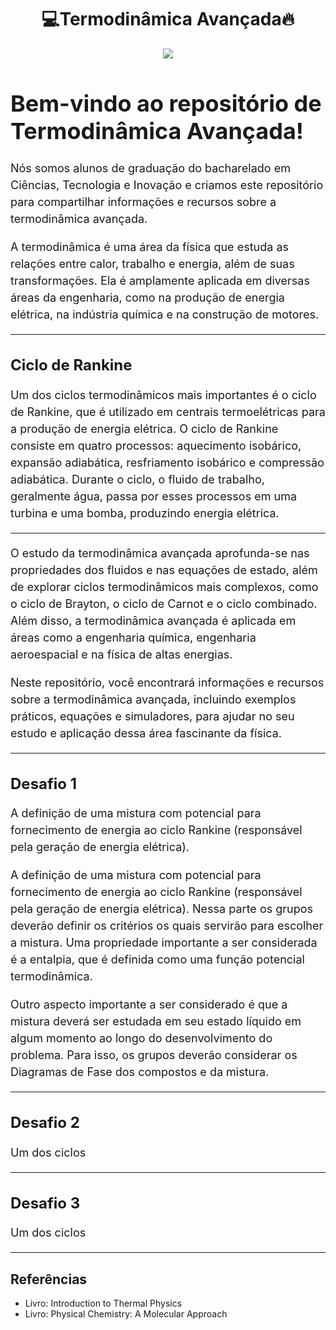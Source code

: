 <h1 align="center"> 💻Termodinâmica Avançada🔥 </h1>

<p align="center">
<img src="http://img.shields.io/static/v1?label=STATUS&message=EM%20DESENVOLVIMENTO&color=GREEN&style=for-the-badge"/>
</p>

<h1 style="font-size: 36px;">Bem-vindo ao repositório de Termodinâmica Avançada!</h1>
<p style="font-size: 18px; line-height: 1.5;">Nós somos alunos de graduação do bacharelado em Ciências, Tecnologia e Inovação e criamos este repositório para compartilhar informações e recursos sobre a termodinâmica avançada.</p>
<p style="font-size: 18px; line-height: 1.5;">A termodinâmica é uma área da física que estuda as relações entre calor, trabalho e energia, além de suas transformações. Ela é amplamente aplicada em diversas áreas da engenharia, como na produção de energia elétrica, na indústria química e na construção de motores.</p>

<hr>

<h2 style="font-size: 24px;">Ciclo de Rankine</h2>
<p style="font-size: 18px; line-height: 1.5;">Um dos ciclos termodinâmicos mais importantes é o ciclo de Rankine, que é utilizado em centrais termoelétricas para a produção de energia elétrica. O ciclo de Rankine consiste em quatro processos: aquecimento isobárico, expansão adiabática, resfriamento isobárico e compressão adiabática. Durante o ciclo, o fluido de trabalho, geralmente água, passa por esses processos em uma turbina e uma bomba, produzindo energia elétrica.</p>

<hr>

<p style="font-size: 18px; line-height: 1.5;">O estudo da termodinâmica avançada aprofunda-se nas propriedades dos fluidos e nas equações de estado, além de explorar ciclos termodinâmicos mais complexos, como o ciclo de Brayton, o ciclo de Carnot e o ciclo combinado. Além disso, a termodinâmica avançada é aplicada em áreas como a engenharia química, engenharia aeroespacial e na física de altas energias.</p>

<p style="font-size: 18px; line-height: 1.5;">Neste repositório, você encontrará informações e recursos sobre a termodinâmica avançada, incluindo exemplos práticos, equações e simuladores, para ajudar no seu estudo e aplicação dessa área fascinante da física.</p>

<hr>

<h2 style="font-size: 24px;">Desafio 1</h2>
<p style="font-size: 18px; line-height: 1.5;">A definição de uma mistura com potencial para fornecimento de energia ao ciclo Rankine (responsável pela geração de energia elétrica).</p>
<p style="font-size: 18px; line-height: 1.5;">A definição de uma mistura com potencial para fornecimento de energia ao ciclo Rankine (responsável pela geração de energia elétrica). Nessa parte os grupos deverão definir os critérios os quais servirão para escolher a mistura. Uma propriedade importante a ser considerada é a entalpia, que é definida como uma função potencial termodinâmica.</p>
<p style="font-size: 18px; line-height: 1.5;">Outro  aspecto importante a ser considerado é que a mistura deverá ser estudada em seu estado líquido em algum momento ao longo do desenvolvimento do problema. Para isso, os grupos deverão considerar os Diagramas de Fase dos compostos e da mistura.</p>

<hr>

<h2 style="font-size: 24px;">Desafio 2</h2>
<p style="font-size: 18px; line-height: 1.5;">Um dos ciclos</p>

<hr>

<h2 style="font-size: 24px;">Desafio 3</h2>
<p style="font-size: 18px; line-height: 1.5;">Um dos ciclos</p>

<hr>


</ul>
	<h2>Referências</h2>
	<ul>
		<li>Livro: Introduction to Thermal Physics
    <li>Livro: Physical Chemistry: A Molecular Approach
	</ul>
</body>

